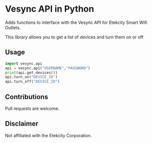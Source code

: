 # Vesync API in Python
Adds functions to interface with the Vesync API for Etekcity Smart Wifi Outlets.

This library allows you to get a list of devices and turn them on or off

## Usage
```python
import vesync.api
api = vesync.api("USERNAME","PASSWORD")
print(api.get_devices())
api.turn_on("DEVICE_ID")
api.turn_off("DEVICE_ID")
```

## Contributions
Pull requests are welcome. 

## Disclaimer
Not affiliated with the Etekcity Corporation.
